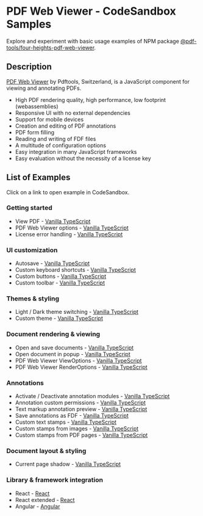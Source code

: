 # PDF Web Viewer - CodeSandbox Samples

Explore and experiment with basic usage examples of NPM package [@pdf-tools/four-heights-pdf-web-viewer](https://www.npmjs.com/package/@pdf-tools/four-heights-pdf-web-viewer).

## Description

[PDF Web Viewer](https://www.pdf-tools.com/products/viewing-printing/pdf-web-viewer/) by Pdftools, Switzerland, is a JavaScript component for viewing and annotating PDFs.

- High PDF rendering quality, high performance, low footprint (webassemblies)
- Responsive UI with no external dependencies
- Support for mobile devices
- Creation and editing of PDF annotations
- PDF form filling
- Reading and writing of FDF files
- A multitude of configuration options
- Easy integration in many JavaScript frameworks
- Easy evaluation without the necessity of a license key

## List of Examples

Click on a link to open example in CodeSandbox.

### Getting started

- View PDF - [Vanilla TypeScript](https://codesandbox.io/p/sandbox/github/pdf-tools/pdf-web-viewer-samples/tree/4.3.4/examples/vanilla-typescript/view-pdf)
- PDF Web Viewer options - [Vanilla TypeScript](https://codesandbox.io/p/sandbox/github/pdf-tools/pdf-web-viewer-samples/tree/4.3.4/examples/vanilla-typescript/pdf-web-viewer-options)
- License error handling - [Vanilla TypeScript](https://codesandbox.io/p/sandbox/github/pdf-tools/pdf-web-viewer-samples/tree/4.3.4/examples/vanilla-typescript/license-error-handling)

### UI customization

- Autosave - [Vanilla TypeScript](https://codesandbox.io/p/sandbox/github/pdf-tools/pdf-web-viewer-samples/tree/4.3.4/examples/vanilla-typescript/autosave)
- Custom keyboard shortcuts - [Vanilla TypeScript](https://codesandbox.io/p/sandbox/github/pdf-tools/pdf-web-viewer-samples/tree/4.3.4/examples/vanilla-typescript/custom-keyboard-shortcuts)
- Custom buttons - [Vanilla TypeScript](https://codesandbox.io/p/sandbox/github/pdf-tools/pdf-web-viewer-samples/tree/4.3.4/examples/vanilla-typescript/custom-buttons)
- Custom toolbar - [Vanilla TypeScript](https://codesandbox.io/p/sandbox/github/pdf-tools/pdf-web-viewer-samples/tree/4.3.4/examples/vanilla-typescript/custom-toolbar)

### Themes & styling

- Light / Dark theme switching - [Vanilla TypeScript](https://codesandbox.io/p/sandbox/github/pdf-tools/pdf-web-viewer-samples/tree/4.3.4/examples/vanilla-typescript/light-dark-theme-switching)
- Custom theme - [Vanilla TypeScript](https://codesandbox.io/p/sandbox/github/pdf-tools/pdf-web-viewer-samples/tree/4.3.4/examples/vanilla-typescript/custom-theme)

### Document rendering & viewing

- Open and save documents - [Vanilla TypeScript](https://codesandbox.io/p/sandbox/github/pdf-tools/pdf-web-viewer-samples/tree/4.3.4/examples/vanilla-typescript/open-and-save-documents)
- Open document in popup - [Vanilla TypeScript](https://codesandbox.io/p/sandbox/github/pdf-tools/pdf-web-viewer-samples/tree/4.3.4/examples/vanilla-typescript/open-document-in-popup)
- PDF Web Viewer ViewOptions - [Vanilla TypeScript](https://codesandbox.io/p/sandbox/github/pdf-tools/pdf-web-viewer-samples/tree/4.3.4/examples/vanilla-typescript/pdf-web-viewer-view-options)
- PDF Web Viewer RenderOptions - [Vanilla TypeScript](https://codesandbox.io/p/sandbox/github/pdf-tools/pdf-web-viewer-samples/tree/4.3.4/examples/vanilla-typescript/pdf-web-viewer-render-options)

### Annotations

- Activate / Deactivate annotation modules - [Vanilla TypeScript](https://codesandbox.io/p/sandbox/github/pdf-tools/pdf-web-viewer-samples/tree/4.3.4/examples/vanilla-typescript/activate-deactivate-annotation-modules)
- Annotation custom permissions - [Vanilla TypeScript](https://codesandbox.io/p/sandbox/github/pdf-tools/pdf-web-viewer-samples/tree/4.3.4/examples/vanilla-typescript/annotation-custom-permissions)
- Text markup annotation preview - [Vanilla TypeScript](https://codesandbox.io/p/sandbox/github/pdf-tools/pdf-web-viewer-samples/tree/4.3.4/examples/vanilla-typescript/text-markup-annotation-preview)
- Save annotations as FDF - [Vanilla TypeScript](https://codesandbox.io/p/sandbox/github/pdf-tools/pdf-web-viewer-samples/tree/4.3.4/examples/vanilla-typescript/save-annotations-as-fdf)
- Custom text stamps - [Vanilla TypeScript](https://codesandbox.io/p/sandbox/github/pdf-tools/pdf-web-viewer-samples/tree/4.3.4/examples/vanilla-typescript/custom-text-stamps)
- Custom stamps from images - [Vanilla TypeScript](https://codesandbox.io/p/sandbox/github/pdf-tools/pdf-web-viewer-samples/tree/4.3.4/examples/vanilla-typescript/custom-stamps-from-images)
- Custom stamps from PDF pages - [Vanilla TypeScript](https://codesandbox.io/p/sandbox/github/pdf-tools/pdf-web-viewer-samples/tree/4.3.4/examples/vanilla-typescript/custom-stamps-from-pdf-pages)

### Document layout & styling

- Current page shadow - [Vanilla TypeScript](https://codesandbox.io/p/sandbox/github/pdf-tools/pdf-web-viewer-samples/tree/4.3.4/examples/vanilla-typescript/current-page-shadow)

### Library & framework integration

- React - [React](https://codesandbox.io/p/sandbox/github/pdf-tools/pdf-web-viewer-samples/tree/4.3.4/examples/react/react)
- React extended - [React](https://codesandbox.io/p/sandbox/github/pdf-tools/pdf-web-viewer-samples/tree/4.3.4/examples/react/react-extended)
- Angular - [Angular](https://codesandbox.io/p/sandbox/github/pdf-tools/pdf-web-viewer-samples/tree/4.3.4/examples/angular/angular)
